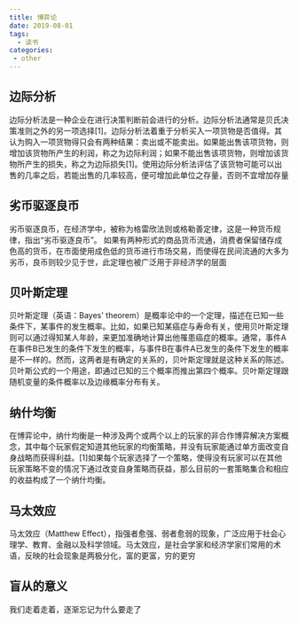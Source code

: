 ```yaml
---
title: 博弈论
date: 2019-08-01
tags:
  - 读书
categories:
 - other
---
```


## 边际分析

边际分析法是一种企业在进行决策判断前会进行的分析。边际分析法通常是贝氏决策准则之外的另一项选择[1]。边际分析法着重于分析买入一项货物是否值得。其认为购入一项货物得只会有两种结果：卖出或不能卖出。如果能出售该项货物，则增加该货物所产生的利润，称之为边际利润；如果不能出售该项货物，则增加该货物所产生的损失，称之为边际损失[1]。使用边际分析法评估了该货物可能可以出售的几率之后，若能出售的几率较高，便可增加此单位之存量，否则不宜增加存量

## 劣币驱逐良币

劣币驱逐良币，在经济学中，被称为格雷欣法则或格勒善定律，这是一种货币规律，指出“劣币驱逐良币”。 如果有两种形式的商品货币流通，消费者保留储存成色高的货币，在市面使用成色低的货币进行市场交易，而使得在民间流通的大多为劣币，良币则较少见于世，此定理也被广泛用于非经济学的层面

## 贝叶斯定理
贝叶斯定理（英语：Bayes' theorem）是概率论中的一个定理，描述在已知一些条件下，某事件的发生概率。比如，如果已知某癌症与寿命有关，使用贝叶斯定理则可以通过得知某人年龄，来更加准确地计算出他罹患癌症的概率。通常，事件A在事件B已发生的条件下发生的概率，与事件B在事件A已发生的条件下发生的概率是不一样的。然而，这两者是有确定的关系的，贝叶斯定理就是这种关系的陈述。贝叶斯公式的一个用途，即通过已知的三个概率而推出第四个概率。贝叶斯定理跟随机变量的条件概率以及边缘概率分布有关。

## 纳什均衡

在博弈论中，纳什均衡是一种涉及两个或两个以上的玩家的非合作博弈解决方案概念，其中每个玩家假定知道其他玩家的均衡策略，并没有玩家能通过单方面改变自身战略而获得利益。[1]如果每个玩家选择了一个策略，使得没有玩家可以在其他玩家策略不变的情况下通过改变自身策略而获益，那么目前的一套策略集合和相应的收益构成了一个纳什均衡。

## 马太效应

马太效应（Matthew Effect），指强者愈强、弱者愈弱的现象，广泛应用于社会心理学、教育、金融以及科学领域。马太效应，是社会学家和经济学家们常用的术语，反映的社会现象是两极分化，富的更富，穷的更穷

## 盲从的意义

我们走着走着，逐渐忘记为什么要走了